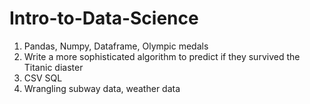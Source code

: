 # Intro-to-Data-Science
1. Pandas, Numpy, Dataframe, Olympic medals
2. Write a more sophisticated algorithm to predict if they survived the Titanic diaster
3. CSV SQL
4. Wrangling subway data, weather data
